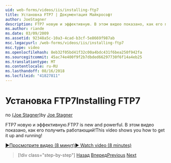 ```yaml
---
uid: web-forms/videos/iis/installing-ftp7
title: Установка FTP7 | Документация Майкрософт
author: JoeStagner
description: FTP7 новую и эффективную. В этом видео показано, как его получить работающий!
ms.author: riande
ms.date: 03/09/2009
ms.assetid: 92348a5c-10a3-4cad-b3cf-5e8669f987ab
msc.legacyurl: /web-forms/videos/iis/installing-ftp7
msc.type: video
ms.openlocfilehash: 8eb32f05bd41f32c00a4bdc431f6bea250f942fa
ms.sourcegitcommit: 45ac74e400f9f2b7dbded66297730f6f14a4eb25
ms.translationtype: MT
ms.contentlocale: ru-RU
ms.lasthandoff: 08/16/2018
ms.locfileid: "41827811"
---
```

<a name="installing-ftp7"></a><span data-ttu-id="e4d4d-104">Установка FTP7</span><span class="sxs-lookup"><span data-stu-id="e4d4d-104">Installing FTP7</span></span>
====================
<span data-ttu-id="e4d4d-105">по [(Joe Stagner)](https://github.com/JoeStagner)</span><span class="sxs-lookup"><span data-stu-id="e4d4d-105">by [Joe Stagner](https://github.com/JoeStagner)</span></span>

<span data-ttu-id="e4d4d-106">FTP7 новую и эффективную.</span><span class="sxs-lookup"><span data-stu-id="e4d4d-106">FTP7 is new and powerful.</span></span> <span data-ttu-id="e4d4d-107">В этом видео показано, как его получить работающий!</span><span class="sxs-lookup"><span data-stu-id="e4d4d-107">This video shows you how to get it up and running!</span></span>

[<span data-ttu-id="e4d4d-108">&#9654;Просмотрите видео (8 минут)</span><span class="sxs-lookup"><span data-stu-id="e4d4d-108">&#9654; Watch video (8 minutes)</span></span>](https://channel9.msdn.com/Blogs/ASP-NET-Site-Videos/installing-ftp7)

> [!div class="step-by-step"]
> <span data-ttu-id="e4d4d-109">[Назад](creating-a-site-with-iis7-manager.md)
> [Вперед](bit-rate-throttling.md)</span><span class="sxs-lookup"><span data-stu-id="e4d4d-109">[Previous](creating-a-site-with-iis7-manager.md)
[Next](bit-rate-throttling.md)</span></span>
